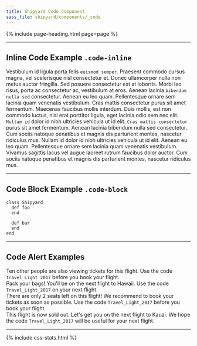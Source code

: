 ```yaml
---
title: Shipyard Code Component
sass_file: shipyard/components/_code
---
```


{% include page-heading.html page=page %}

---

## Inline Code Example `.code-inline`
<p class="mt-16 mb-16 text-normal">Vestibulum id ligula porta felis <code class="code-inline">euismod semper</code>. Praesent commodo cursus magna, vel scelerisque nisl consectetur et. Donec ullamcorper nulla non metus auctor fringilla. Sed posuere consectetur est at lobortis. Morbi leo risus, porta ac consectetur ac, vestibulum at eros. Aenean lacinia <code class="code-inline">bibendum nulla sed</code> consectetur. Aenean eu leo quam. Pellentesque ornare sem lacinia quam venenatis vestibulum. Cras mattis consectetur purus sit amet fermentum. Maecenas faucibus mollis interdum. Duis mollis, est non commodo luctus, nisi erat porttitor ligula, eget lacinia odio sem nec elit. <code class="code-inline">Nullam id</code> dolor id nibh ultricies vehicula ut id elit. <code class="code-inline">Cras mattis consectetur</code> purus sit amet fermentum. Aenean lacinia bibendum nulla sed consectetur. Cum sociis natoque penatibus et magnis dis parturient montes, nascetur ridiculus mus. Nullam id dolor id nibh ultricies vehicula ut id elit. Aenean eu leo quam. Pellentesque ornare sem lacinia quam venenatis vestibulum. Vivamus sagittis lacus vel augue laoreet rutrum faucibus dolor auctor. Cum sociis natoque penatibus et magnis dis parturient montes, nascetur ridiculus mus.</p>

---

## Code Block Example `.code-block`
<pre class="code-block mt-16"><code>class Shipyard
  def foo
  end

  def bar
  end
end</code></pre>

<hr />

<h2 class="mb-16">Code Alert Examples</h2>
<div class="alert alert-info">
  Ten other people are also viewing tickets for this flight.
  Use the code <code class="code-inline">Travel_Light_2017</code> before you book your flight.
</div>

<div class="alert alert-success">
  Pack your bags! You'll be on the next flight to Hawaii.
  Use the code <code class="code-inline">Travel_Light_2017</code> on your next flight.
</div>

<div class="alert alert-warning">
  There are only 2 seats left on this flight! We recommend to book your tickets as soon as possible.
  Use the code <code class="code-inline">Travel_Light_2017</code> before you book your flight.
</div>

<div class="alert alert-error">
  This flight is now sold out. Let's get you on the next flight to Kauai.
  We hope the code <code class="code-inline">Travel_Light_2017</code> will be useful for your next flight.
</div>

<hr />

{% include css-stats.html %}
